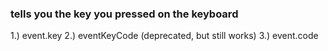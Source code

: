 ### tells you the key you pressed on the keyboard
1.) event.key
2.) eventKeyCode (deprecated, but still works)
3.) event.code